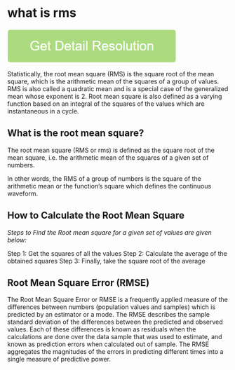 # what is rms

[![how to install chrome on mac](get-startted.png)](https://github.com/webtrickz/what.is.rms)

Statistically, the root mean square (RMS) is the square root of the mean square, which is the arithmetic mean of the squares of a group of values. RMS is also called a quadratic mean and is a special case of the generalized mean whose exponent is 2. Root mean square is also defined as a varying function based on an integral of the squares of the values which are instantaneous in a cycle.

## What is the root mean square?

The root mean square (RMS or rms) is defined as the square root of the mean square, i.e. the arithmetic mean of the squares of a given set of numbers.

In other words, the RMS of a group of numbers is the square of the arithmetic mean or the function’s square which defines the continuous waveform.

## How to Calculate the Root Mean Square

_Steps to Find the Root mean square for a given set of values are given below:_

Step 1: Get the squares of all the values
Step 2: Calculate the average of the obtained squares
Step 3: Finally, take the square root of the average

## Root Mean Square Error (RMSE)

The Root Mean Square Error or RMSE is a frequently applied measure of the differences between numbers (population values and samples) which is predicted by an estimator or a mode. The RMSE describes the sample standard deviation of the differences between the predicted and observed values. Each of these differences is known as residuals when the calculations are done over the data sample that was used to estimate, and known as prediction errors when calculated out of sample. The RMSE aggregates the magnitudes of the errors in predicting different times into a single measure of predictive power.

